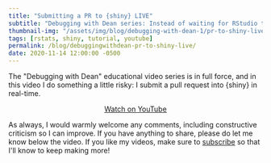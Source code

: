 ```yaml
---
title: "Submitting a PR to {shiny} LIVE"
subtitle: "Debugging with Dean series: Instead of waiting for RStudio to fix a bug I found, I made a pull request to fix the issue, and recorded the entire process"
thumbnail-img: "/assets/img/blog/debugging-with-dean-1/pr-to-shiny-live.png"
tags: [rstats, shiny, tutorial, youtube]
permalink: /blog/debuggingwithdean-pr-to-shiny-live/
date: 2020-11-14 12:00:00 -0500
---
```


The "Debugging with Dean" educational video series is in full force, and in this video I do something a little risky: I submit a pull request into {shiny} in real-time. 

<div style="text-align:center;">
  <a class="btn btn-lg btn-cta" href="https://youtu.be/4gfE5BXXj-c"><i class="fab fa-youtube"></i> Watch on YouTube</a>
</div>

As always, I would warmly welcome any comments, including constructive criticism so I can improve. If you have anything to share, please do let me know below the video. If you like my videos, make sure to [subscribe](https://www.youtube.com/channel/UCR3No6pYhA1S7FZ0PbLKlgQ?sub_confirmation=1) so that I'll know to keep making more!
